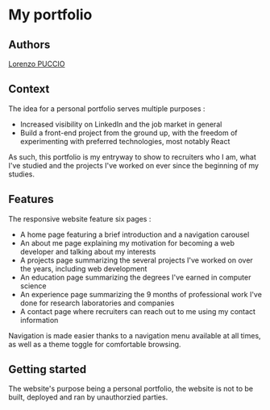 # My portfolio

## Authors

[Lorenzo PUCCIO](https://github.com/StOil-L)

## Context

The idea for a personal portfolio serves multiple purposes :
- Increased visibility on LinkedIn and the job market in general
- Build a front-end project from the ground up, with the freedom of experimenting with preferred technologies, most notably React

As such, this portfolio is my entryway to show to recruiters who I am, what I've studied and the projects I've worked on ever since the beginning of my studies.

## Features

The responsive website feature six pages :
- A home page featuring a brief introduction and a navigation carousel
- An about me page explaining my motivation for becoming a web developer and talking about my interests
- A projects page summarizing the several projects I've worked on over the years, including web development
- An education page summarizing the degrees I've earned in computer science
- An experience page summarizing the 9 months of professional work I've done for research laboratories and companies
- A contact page where recruiters can reach out to me using my contact information

Navigation is made easier thanks to a navigation menu available at all times, as well as a theme toggle for comfortable browsing.

## Getting started

The website's purpose being a personal portfolio, the website is not to be built, deployed and ran by unauthorzied parties.